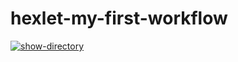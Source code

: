 # hexlet-my-first-workflow

[![show-directory](https://github.com/NoFate35/hexlet-my-first-workflow/actions/workflows/nodejs.yml/badge.svg)](https://github.com/NoFate35/hexlet-my-first-workflow/actions/workflows/nodejs.yml)
